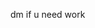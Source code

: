 
<!---
chegative/chegative is a ✨ special ✨ repository because its `README.md` (this file) appears on your GitHub profile.
You can click the Preview link to take a look at your changes.
--->
dm if u need work
